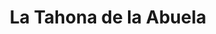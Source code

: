 ---
title: "La Tahona de la Abuela"
url: /salamanca/la-tahona-de-la-abuela-calle-de-maria-auxiliadora/
shop: panadería
---